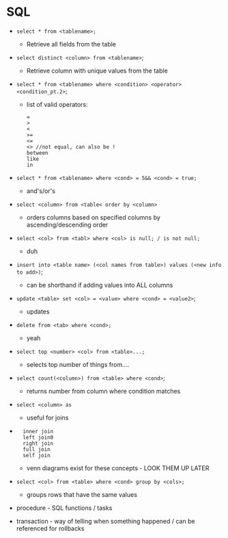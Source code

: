 # SQL

* `select * from <tablename>;` 

    * Retrieve all fields from the table

* `select distinct <column> from <tablename>`;

    * Retrieve column with unique values from the table

* `select * from <tablename> where <condition> <operator> <condition_pt.2>`;

    * list of valid operators:

        ```
        =
        >
        <
        >=
        <=
        <> //not equal, can also be !
        between
        like
        in
        ```

* `select * from <tablename> where <cond> = 5&& <cond> = true;`

    * and's/or's

* `select <column> from <table< order by <column>`

    * orders columns based on specified columns by ascending/descending order

* `select <col> from <tabl> where <col> is null; / is not null;`

    * duh

* `insert into <table name> (<col names from table>) values (<new info to add>)`;

    * can be shorthand if adding values into ALL columns

* `update <table> set <col> = <value> where <cond> = <value2>`;

    * updates

* `delete from <tab> where <cond>;`

    * yeah

* `select top <number> <col> from <table>...;`

    * selects top number of things from....

* `select count(<column>) from <table> where <cond>`;

    * returns number from column where condition matches

* `select <column> as` 

    * useful for joins

* ```
    inner join
    left join0
    right join
    full join
    self join
    ```

    * venn diagrams exist for these concepts - LOOK THEM UP LATER

* `select <col> from <table> where <cond> group by <cols>;`

    * groups rows that have the same values

* procedure - SQL functions / tasks 

* transaction - way of telling when something happened / can be referenced for rollbacks
